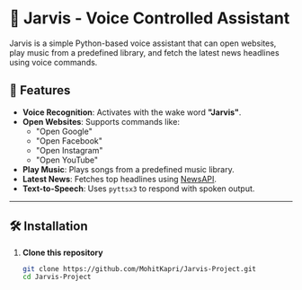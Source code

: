# 🎤 Jarvis - Voice Controlled Assistant

Jarvis is a simple Python-based voice assistant that can open websites, play music from a predefined library, and fetch the latest news headlines using voice commands.

## 📌 Features
- **Voice Recognition**: Activates with the wake word **"Jarvis"**.
- **Open Websites**: Supports commands like:
  - "Open Google"
  - "Open Facebook"
  - "Open Instagram"
  - "Open YouTube"
- **Play Music**: Plays songs from a predefined music library.
- **Latest News**: Fetches top headlines using [NewsAPI](https://newsapi.org/).
- **Text-to-Speech**: Uses `pyttsx3` to respond with spoken output.

---

## 🛠️ Installation

1. **Clone this repository**
   ```bash
   git clone https://github.com/MohitKapri/Jarvis-Project.git
   cd Jarvis-Project
